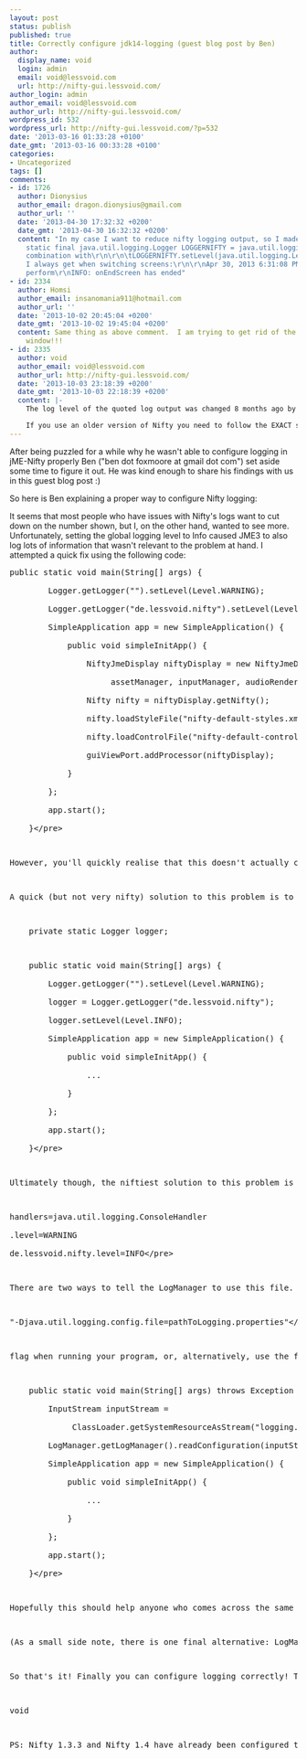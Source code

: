 ```yaml
---
layout: post
status: publish
published: true
title: Correctly configure jdk14-logging (guest blog post by Ben)
author:
  display_name: void
  login: admin
  email: void@lessvoid.com
  url: http://nifty-gui.lessvoid.com/
author_login: admin
author_email: void@lessvoid.com
author_url: http://nifty-gui.lessvoid.com/
wordpress_id: 532
wordpress_url: http://nifty-gui.lessvoid.com/?p=532
date: '2013-03-16 01:33:28 +0100'
date_gmt: '2013-03-16 00:33:28 +0100'
categories:
- Uncategorized
tags: []
comments:
- id: 1726
  author: Dionysius
  author_email: dragon.dionysius@gmail.com
  author_url: ''
  date: '2013-04-30 17:32:32 +0200'
  date_gmt: '2013-04-30 16:32:32 +0200'
  content: "In my case I want to reduce nifty logging output, so I made:\r\n\r\n\tprivate
    static final java.util.logging.Logger LOGGERNIFTY = java.util.logging.Logger.getLogger(\"de.lessvoid.nifty\");\r\n\r\nin
    combination with\r\n\r\n\tLOGGERNIFTY.setLevel(java.util.logging.Level.WARNING);\r\n\r\nBut
    I always get when switching screens:\r\n\r\nApr 30, 2013 6:31:08 PM de.lessvoid.nifty.screen.Screen$EndScreenEndNotify
    perform\r\nINFO: onEndScreen has ended"
- id: 2334
  author: Homsi
  author_email: insanomania911@hotmail.com
  author_url: ''
  date: '2013-10-02 20:45:04 +0200'
  date_gmt: '2013-10-02 19:45:04 +0200'
  content: Same thing as above comment.  I am trying to get rid of the onEndScreen
    window!!!
- id: 2335
  author: void
  author_email: void@lessvoid.com
  author_url: http://nifty-gui.lessvoid.com/
  date: '2013-10-03 23:18:39 +0200'
  date_gmt: '2013-10-03 22:18:39 +0200'
  content: |-
    The log level of the quoted log output was changed 8 months ago by this commit https:&#47;&#47;github.com&#47;void256&#47;nifty-gui&#47;commit&#47;cf06fc203fe5d7c33b6464becad61ac8e8f5fca3 from INFO to FINE which should make it disappear with the default configuration of the jdk14 logger IF you use Nifty 1.3.3 or Nifty 1.4.x.

    If you use an older version of Nifty you need to follow the EXACT steps that this blog post described to shut the logging off.
---
```

<p>After being puzzled for a while why he wasn't able to configure logging in jME-Nifty properly Ben ("ben dot foxmoore at gmail dot com") set aside some time to figure it out. He was kind enough to share his findings with us in this guest blog post :)</p>
<p>So here is Ben explaining a proper way to configure Nifty logging:</p>
<p>It seems that most people who have issues with Nifty's logs want to cut down on the number shown, but I, on the other hand, wanted to see more. Unfortunately, setting the global logging level to Info caused JME3 to also log lots of information that wasn't relevant to the problem at hand. I attempted a quick fix using the following code:</p>
<pre class="brush:java">public static void main(String[] args) {<br />
        Logger.getLogger("").setLevel(Level.WARNING);<br />
        Logger.getLogger("de.lessvoid.nifty").setLevel(Level.INFO);<br />
        SimpleApplication app = new SimpleApplication() {<br />
            public void simpleInitApp() {<br />
                NiftyJmeDisplay niftyDisplay = new NiftyJmeDisplay(<br />
                     assetManager, inputManager, audioRenderer, guiViewPort);<br />
                Nifty nifty = niftyDisplay.getNifty();<br />
                nifty.loadStyleFile("nifty-default-styles.xml");<br />
                nifty.loadControlFile("nifty-default-controls.xml");<br />
                guiViewPort.addProcessor(niftyDisplay);<br />
            }<br />
        };<br />
        app.start();<br />
    }<&#47;pre></p>
<p>However, you'll quickly realise that this doesn't actually cause Nifty to display any extra logs. After many hours trying to work out why, I discovered that it's all down to an intricacy in the way LogManager keeps track of the Loggers in your program. LogManager only keeps a weakReference to each Logger, allowing any that are no longer being used to be garbage collected. Because of this, in the time between line 3 and line 6, the JRE garbage collects the original "de.lessvoid.nifty" Logger created at line 3. When the "de.lessvoid.nifty.Nifty" Logger is retrieved in the Nifty constructor (called by the NiftyJmeDisplay constructor at line 6), a new one is created and it inherits its Level from the rootLogger, which is set to Warning at line 2. (The LogManager keeps a strong reference to the rootLogger so it is never garbage collected.)</p>
<p>A quick (but not very nifty) solution to this problem is to just keep a static (strong) reference to the "de.lessvoid.nifty" Logger in your class, as such:</p>
<pre class="brush:java">    private static Logger logger;</p>
<p>    public static void main(String[] args) {<br />
        Logger.getLogger("").setLevel(Level.WARNING);<br />
        logger = Logger.getLogger("de.lessvoid.nifty");<br />
        logger.setLevel(Level.INFO);<br />
        SimpleApplication app = new SimpleApplication() {<br />
            public void simpleInitApp() {<br />
                ...<br />
            }<br />
        };<br />
        app.start();<br />
    }<&#47;pre></p>
<p>Ultimately though, the niftiest solution to this problem is to use a custom properties file which specifies to the LogManager how to initialize all of the Loggers. The following "logging.properties" file will initialize the Logging system in the same way as the code above:</p>
<pre class="brush:java">handlers=java.util.logging.ConsoleHandler<br />
.level=WARNING<br />
de.lessvoid.nifty.level=INFO<&#47;pre></p>
<p>There are two ways to tell the LogManager to use this file. Either use the</p>
<pre class="brush:java">"-Djava.util.logging.config.file=pathToLogging.properties"<&#47;pre></p>
<p>flag when running your program, or, alternatively, use the following code:</p>
<pre class="brush:java">    public static void main(String[] args) throws Exception {<br />
        InputStream inputStream =<br />
             ClassLoader.getSystemResourceAsStream("logging.properties");<br />
        LogManager.getLogManager().readConfiguration(inputStream);<br />
        SimpleApplication app = new SimpleApplication() {<br />
            public void simpleInitApp() {<br />
                ...<br />
            }<br />
        };<br />
        app.start();<br />
    }<&#47;pre></p>
<p>Hopefully this should help anyone who comes across the same issue that I did!</p>
<p>(As a small side note, there is one final alternative: LogManager can also use the "java.util.logging.config.class" property. If present, the given class will be loaded, an object will be instantiated, and that object's constructor is responsible for providing the initial configuration as an InputStream, just as above.)</p>
<p>So that's it! Finally you can configure logging correctly! THANKS A LOT BEN! :D</p>
<p>void</p>
<p>PS: Nifty 1.3.3 and Nifty 1.4 have already been configured to log less by default. So most people should now be more happy with the new defaults. But if you really need the logging to debug an issue you now can do it properly - thanks to Ben :)</p>
